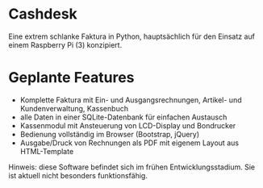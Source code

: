 # Cashdesk

Eine extrem schlanke Faktura in Python, hauptsächlich für den Einsatz auf einem 
Raspberry Pi (3) konzipiert. 

# Geplante Features

- Komplette Faktura mit Ein- und Ausgangsrechnungen, Artikel- und Kundenverwaltung, Kassenbuch
- alle Daten in einer SQLite-Datenbank für einfachen Austausch
- Kassenmodul mit Ansteuerung von LCD-Display und Bondrucker
- Bedienung vollständig im Browser (Bootstrap, jQuery)
- Ausgabe/Druck von Rechnungen als PDF mit eigenem Layout aus HTML-Template

Hinweis: diese Software befindet sich im frühen Entwicklungsstadium. Sie ist
aktuell nicht besonders funktionsfähig.


